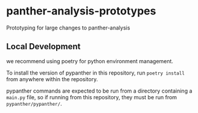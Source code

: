 # panther-analysis-prototypes
Prototyping for large changes to panther-analysis

## Local Development
we recommend using poetry for python environment management.

To install the version of pypanther in this repository, run `poetry install` from anywhere within the repository.

pypanther commands are expected to be run from a directory containing a `main.py` file, so if running from this
repository, they must be run from `pypanther/pypanther/`.